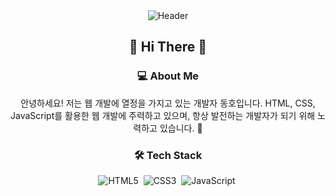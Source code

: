 <div align="center">

  <img src="https://capsule-render.vercel.app/api?type=cylinder&height=300&color=gradient&text=Hi%20I'm%20Dongho&textBg=false&animation=fadeIn" alt="Header" />
  <h2>👋 Hi There 👋</h2>

  <h3>💻 About Me</h3>
  <p>안녕하세요! 저는 웹 개발에 열정을 가지고 있는 개발자 동호입니다. HTML, CSS, JavaScript를 활용한 웹 개발에 주력하고 있으며, 항상 발전하는 개발자가 되기 위해 노력하고 있습니다. 🚀</p>

  <h3>🛠️ Tech Stack</h3>
  <img src="https://img.shields.io/badge/HTML5-E34F26?style=flat-square&logo=html5&logoColor=white" alt="HTML5" />&nbsp; 
  <img src="https://img.shields.io/badge/CSS3-1572B6?style=flat-square&logo=CSS3&logoColor=white" alt="CSS3" />&nbsp; 
  <img src="https://img.shields.io/badge/javascript-F7DF1E?style=flat-square&logo=javascript&logoColor=white" alt="JavaScript" />&nbsp; 
</div>
